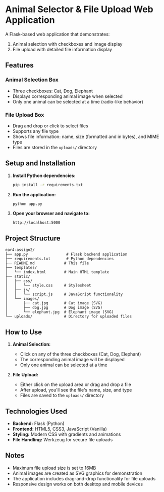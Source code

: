 # Animal Selector & File Upload Web Application

A Flask-based web application that demonstrates:
1. Animal selection with checkboxes and image display
2. File upload with detailed file information display

## Features

### Animal Selection Box
- Three checkboxes: Cat, Dog, Elephant
- Displays corresponding animal image when selected
- Only one animal can be selected at a time (radio-like behavior)

### File Upload Box
- Drag and drop or click to select files
- Supports any file type
- Shows file information: name, size (formatted and in bytes), and MIME type
- Files are stored in the `uploads/` directory

## Setup and Installation

1. **Install Python dependencies:**
   ```bash
   pip install -r requirements.txt
   ```

2. **Run the application:**
   ```bash
   python app.py
   ```

3. **Open your browser and navigate to:**
   ```
   http://localhost:5000
   ```

## Project Structure

```
ear4-assign2/
├── app.py                 # Flask backend application
├── requirements.txt       # Python dependencies
├── README.md             # This file
├── templates/
│   └── index.html        # Main HTML template
├── static/
│   ├── css/
│   │   └── style.css     # Stylesheet
│   ├── js/
│   │   └── script.js     # JavaScript functionality
│   └── images/
│       ├── cat.jpg       # Cat image (SVG)
│       ├── dog.jpg       # Dog image (SVG)
│       └── elephant.jpg  # Elephant image (SVG)
└── uploads/              # Directory for uploaded files
```

## How to Use

1. **Animal Selection:**
   - Click on any of the three checkboxes (Cat, Dog, Elephant)
   - The corresponding animal image will be displayed
   - Only one animal can be selected at a time

2. **File Upload:**
   - Either click on the upload area or drag and drop a file
   - After upload, you'll see the file's name, size, and type
   - Files are saved to the `uploads/` directory

## Technologies Used

- **Backend:** Flask (Python)
- **Frontend:** HTML5, CSS3, JavaScript (Vanilla)
- **Styling:** Modern CSS with gradients and animations
- **File Handling:** Werkzeug for secure file uploads

## Notes

- Maximum file upload size is set to 16MB
- Animal images are created as SVG graphics for demonstration
- The application includes drag-and-drop functionality for file uploads
- Responsive design works on both desktop and mobile devices
